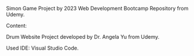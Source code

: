 Simon Game Project by 2023 Web Development Bootcamp Repository from Udemy.

Content:

Drum Website Project developed by Dr. Angela Yu from Udemy.

Used IDE: Visual Studio Code.
